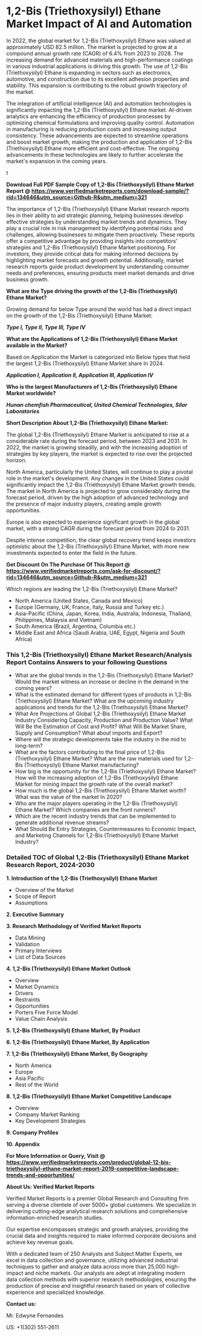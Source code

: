 <meta name="title" content="Global 1,2-Bis (Triethoxysilyl) Ethane Market Impact of AI and Automation"><meta name="description" content="In 2022, the global market for 1,2-Bis (Triethoxysilyl) Ethane was valued at approximately USD 82.5 million. The market is projected to grow at a compound annual growt"><meta name="title" content="1,2-Bis (Triethoxysilyl) Ethane Market Size, Share, Scope, Trends, Growth, Opportunities, Analysis, Forecast"><h1>1,2-Bis (Triethoxysilyl) Ethane Market Impact of AI and Automation</h1><p>In 2022, the global market for 1,2-Bis (Triethoxysilyl) Ethane was valued at approximately USD 82.5 million. The market is projected to grow at a compound annual growth rate (CAGR) of 6.4% from 2023 to 2028. The increasing demand for advanced materials and high-performance coatings in various industrial applications is driving this growth. The use of 1,2-Bis (Triethoxysilyl) Ethane is expanding in sectors such as electronics, automotive, and construction due to its excellent adhesion properties and stability. This expansion is contributing to the robust growth trajectory of the market.</p><p>The integration of artificial intelligence (AI) and automation technologies is significantly impacting the 1,2-Bis (Triethoxysilyl) Ethane market. AI-driven analytics are enhancing the efficiency of production processes by optimizing chemical formulations and improving quality control. Automation in manufacturing is reducing production costs and increasing output consistency. These advancements are expected to streamline operations and boost market growth, making the production and application of 1,2-Bis (Triethoxysilyl) Ethane more efficient and cost-effective. The ongoing advancements in these technologies are likely to further accelerate the market's expansion in the coming years.</p>t</p><p id="" class=""><strong>Download Full PDF Sample Copy of 1,2-Bis (Triethoxysilyl) Ethane Market Report @ <a href="https://www.verifiedmarketreports.com/download-sample/?rid=134646&utm_source=Github-R&utm_medium=321" target="_blank">https://www.verifiedmarketreports.com/download-sample/?rid=134646&utm_source=Github-R&utm_medium=321</a></strong></p><p>The importance of&nbsp;1,2-Bis (Triethoxysilyl) Ethane Market research reports lies in their ability to aid strategic planning, helping businesses develop effective strategies by understanding market trends and dynamics. They play a crucial role in risk management by identifying potential risks and challenges, allowing businesses to mitigate them proactively. These reports offer a competitive advantage by providing insights into competitors' strategies and 1,2-Bis (Triethoxysilyl) Ethane Market positioning. For investors, they provide critical data for making informed decisions by highlighting market forecasts and growth potential. Additionally, market research reports guide product development by understanding consumer needs and preferences, ensuring products meet market demands and drive business growth.</p><p><strong>What are the&nbsp;Type driving the growth of the 1,2-Bis (Triethoxysilyl) Ethane Market?</strong></p><p id="" class="">Growing demand for below Type around the world has had a direct impact on the growth of the 1,2-Bis (Triethoxysilyl) Ethane Market:</p><em><strong>Type I, Type II, Type III, Type IV</strong></em></p><strong>What are the&nbsp;Applications&nbsp;of 1,2-Bis (Triethoxysilyl) Ethane Market available in the Market?</strong></p><p id="" class="">Based on Application the Market is categorized into Below types that held the largest 1,2-Bis (Triethoxysilyl) Ethane Market share In 2024.</p><em><strong>Application I, Application II, Application III, Application IV</strong></em></p><strong>Who is the largest Manufacturers of 1,2-Bis (Triethoxysilyl) Ethane Market worldwide?</strong></p><p><em><strong>Hunan chemfish Pharmaceutical, United Chemical Technologies, Silar Laboratories</strong></em></p><p id="" class=""><strong>Short Description About 1,2-Bis (Triethoxysilyl) Ethane Market:</strong></p><p>The global 1,2-Bis (Triethoxysilyl) Ethane Market is anticipated to rise at a considerable rate during the forecast period, between 2023 and 2031. In 2022, the market is growing steadily, and with the increasing adoption of strategies by key players, the market is expected to rise over the projected horizon.</p><p>North America, particularly the United States, will continue to play a pivotal role in the market's development. Any changes in the United States could significantly impact the 1,2-Bis (Triethoxysilyl) Ethane Market growth trends. The market in North America is projected to grow considerably during the forecast period, driven by the high adoption of advanced technology and the presence of major industry players, creating ample growth opportunities.</p><p>Europe is also expected to experience significant growth in the global market, with a strong CAGR during the forecast period from 2024 to 2031.</p><p>Despite intense competition, the clear global recovery trend keeps investors optimistic about the 1,2-Bis (Triethoxysilyl) Ethane Market, with more new investments expected to enter the field in the future.</p><p id="" class=""><strong>Get Discount On The Purchase Of This Report @ <a href="https://www.verifiedmarketreports.com/ask-for-discount/?rid=134646&utm_source=Github-R&utm_medium=321" target="_blank">https://www.verifiedmarketreports.com/ask-for-discount/?rid=134646&utm_source=Github-R&utm_medium=321</a></strong></p>Which regions are leading the 1,2-Bis (Triethoxysilyl) Ethane Market?</p><ul><li>North America (United States, Canada and Mexico)</li><li>Europe (Germany, UK, France, Italy, Russia and Turkey etc.)</li><li>Asia-Pacific (China, Japan, Korea, India, Australia, Indonesia, Thailand, Philippines, Malaysia and Vietnam)</li><li>South America (Brazil, Argentina, Columbia etc.)</li><li>Middle East and Africa (Saudi Arabia, UAE, Egypt, Nigeria and South Africa)</li></ul><h3 id="" class="">This 1,2-Bis (Triethoxysilyl) Ethane Market Research/Analysis Report Contains Answers to your following Questions</h3><ul><li>What are the global trends in the 1,2-Bis (Triethoxysilyl) Ethane Market? Would the market witness an increase or decline in the demand in the coming years?</li><li>What is the estimated demand for different types of products in 1,2-Bis (Triethoxysilyl) Ethane Market? What are the upcoming industry applications and trends for the 1,2-Bis (Triethoxysilyl) Ethane Market?</li><li>What Are Projections of Global 1,2-Bis (Triethoxysilyl) Ethane Market Industry Considering Capacity, Production and Production Value? What Will Be the Estimation of Cost and Profit? What Will Be Market Share, Supply and Consumption? What about imports and Export?</li><li>Where will the strategic developments take the industry in the mid to long-term?</li><li>What are the factors contributing to the final price of 1,2-Bis (Triethoxysilyl) Ethane Market? What are the raw materials used for 1,2-Bis (Triethoxysilyl) Ethane Market manufacturing?</li><li>How big is the opportunity for the 1,2-Bis (Triethoxysilyl) Ethane Market? How will the increasing adoption of 1,2-Bis (Triethoxysilyl) Ethane Market for mining impact the growth rate of the overall market?</li><li>How much is the global 1,2-Bis (Triethoxysilyl) Ethane Market worth? What was the value of the market In 2020?</li><li>Who are the major players operating in the 1,2-Bis (Triethoxysilyl) Ethane Market? Which companies are the front runners?</li><li>Which are the recent industry trends that can be implemented to generate additional revenue streams?</li><li>What Should Be Entry Strategies, Countermeasures to Economic Impact, and Marketing Channels for 1,2-Bis (Triethoxysilyl) Ethane Market Industry?</li></ul><h3 id="" class="">Detailed TOC of Global 1,2-Bis (Triethoxysilyl) Ethane Market Research Report, 2024-2030</h3><p id="" class=""><strong>1. Introduction of the 1,2-Bis (Triethoxysilyl) Ethane Market</strong></p><ul><li>Overview of the Market</li><li>Scope of Report</li><li>Assumptions</li></ul><p id="" class=""><strong>2. Executive Summary</strong></p><p id="" class=""><strong>3. Research Methodology of Verified Market Reports</strong></p><ul><li>Data Mining</li><li>Validation</li><li>Primary Interviews</li><li>List of Data Sources</li></ul><p id="" class=""><strong>4. 1,2-Bis (Triethoxysilyl) Ethane Market Outlook</strong></p><ul><li>Overview</li><li>Market Dynamics</li><li>Drivers</li><li>Restraints</li><li>Opportunities</li><li>Porters Five Force Model</li><li>Value Chain Analysis</li></ul><p id="" class=""><strong>5. 1,2-Bis (Triethoxysilyl) Ethane Market, By Product</strong></p><p id="" class=""><strong>6. 1,2-Bis (Triethoxysilyl) Ethane Market, By Application</strong></p><p id="" class=""><strong>7. 1,2-Bis (Triethoxysilyl) Ethane Market, By Geography</strong></p><ul><li>North America</li><li>Europe</li><li>Asia Pacific</li><li>Rest of the World</li></ul><p id="" class=""><strong>8. 1,2-Bis (Triethoxysilyl) Ethane Market Competitive Landscape</strong></p><ul><li>Overview</li><li>Company Market Ranking</li><li>Key Development Strategies</li></ul><p id="" class=""><strong>9. Company Profiles</strong></p><p id="" class=""><strong>10. Appendix</strong></p><p id="" class=""><strong>For More Information or Query, Visit @ <a href="https://www.verifiedmarketreports.com/product/global-12-bis-triethoxysilyl-ethane-market-report-2019-competitive-landscape-trends-and-opportunities/" target="_blank">https://www.verifiedmarketreports.com/product/global-12-bis-triethoxysilyl-ethane-market-report-2019-competitive-landscape-trends-and-opportunities/</a></strong></p><p id="" class=""><strong>About Us: Verified Market Reports</strong></p><p id="" class="">Verified Market Reports is a premier Global Research and Consulting firm serving a diverse clientele of over 5000+ global customers. We specialize in delivering cutting-edge analytical research solutions and comprehensive information-enriched research studies.</p><p id="" class="">Our expertise encompasses strategic and growth analyses, providing the crucial data and insights required to make informed corporate decisions and achieve key revenue goals.</p><p id="" class="">With a dedicated team of 250 Analysts and Subject Matter Experts, we excel in data collection and governance, utilizing advanced industrial techniques to gather and analyze data across more than 25,000 high-impact and niche markets. Our analysts are adept at integrating modern data collection methods with superior research methodologies, ensuring the production of precise and insightful research based on years of collective experience and specialized knowledge.</p><p id="" class=""><strong>Contact us:</strong></p><p id="" class="">Mr. Edwyne Fernandes</p><p id="" class="">US: +1(302) 551-2611</p>